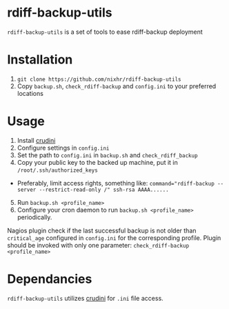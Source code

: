 # rdiff-backup-utils
`rdiff-backup-utils` is a set of tools to ease rdiff-backup deployment

# Installation

1. `git clone https://github.com/nixhr/rdiff-backup-utils`
2. Copy `backup.sh`, `check_rdiff-backup` and `config.ini` to your preferred locations

# Usage 

1. Install [crudini](https://github.com/pixelb/crudini)
2. Configure settings in `config.ini`
3. Set the path to `config.ini` in `backup.sh` and `check_rdiff_backup` 
4. Copy your public key to the backed up machine, put it in `/root/.ssh/authorized_keys`
  * Preferably, limit access rights, something like:
   `command="rdiff-backup --server --restrict-read-only /" ssh-rsa AAAA......`
5. Run `backup.sh <profile_name>`
6. Configure your cron daemon to run `backup.sh <profile_name>` periodically.

Nagios plugin check if the last successful backup is not older than `critical_age` configured
in `config.ini` for the corresponding profile. Plugin should be invoked with only one parameter:
`check_rdiff-backup <profile_name>`

# Dependancies

`rdiff-backup-utils` utilizes [crudini](https://github.com/pixelb/crudini) for `.ini` file access.
